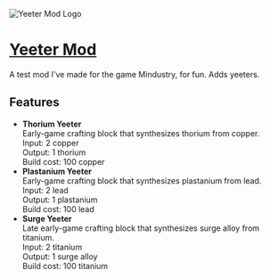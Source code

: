 ![Yeeter Mod Logo](https://github.com/tcookiem/yeeter-mod/blob/master/logo.png)

# [Yeeter Mod](https://github.com/tcookiem/yeeter-mod/wiki)
A test mod I've made for the game Mindustry, for fun. Adds yeeters.

## Features
- **Thorium Yeeter**  
  Early-game crafting block that synthesizes thorium from copper.  
  Input: 2 copper  
  Output: 1 thorium  
  Build cost: 100 copper  
- **Plastanium Yeeter**  
  Early-game crafting block that synthesizes plastanium from lead.  
  Input: 2 lead  
  Output: 1 plastanium  
  Build cost: 100 lead  
- **Surge Yeeter**  
  Late early-game crafting block that synthesizes surge alloy from titanium.  
  Input: 2 titanium  
  Output: 1 surge alloy  
  Build cost: 100 titanium  

